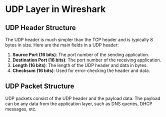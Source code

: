 # UDP Layer in Wireshark

## UDP Header Structure

The UDP header is much simpler than the TCP header and is typically 8 bytes in size. Here are the main fields in a UDP header:

1. **Source Port (16 bits)**: The port number of the sending application.
2. **Destination Port (16 bits)**: The port number of the receiving application.
3. **Length (16 bits)**: The length of the UDP header and data in bytes.
4. **Checksum (16 bits)**: Used for error-checking the header and data.

## UDP Packet Structure

UDP packets consist of the UDP header and the payload data. The payload can be any data from the application layer, such as DNS queries, DHCP messages, etc.
